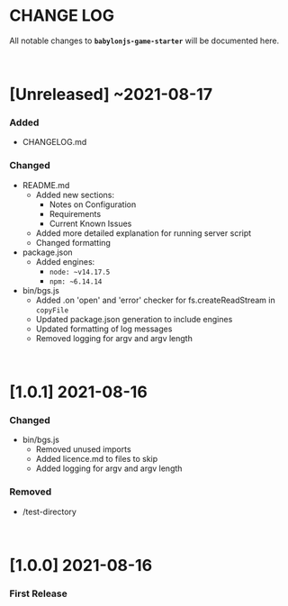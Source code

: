 # CHANGE LOG
All notable changes to **`babylonjs-game-starter`** will be documented here.

<br/>

# [Unreleased] ~2021-08-17
### Added
- CHANGELOG.md
### Changed
- README.md
  - Added new sections:
    - Notes on Configuration
    - Requirements
    - Current Known Issues
  - Added more detailed explanation for running server script
  - Changed formatting
- package.json
  - Added engines:
    - `node: ~v14.17.5`
    - `npm: ~6.14.14`
- bin/bgs.js
  - Added .on 'open' and 'error' checker for fs.createReadStream in `copyFile`
  - Updated package.json generation to include engines
  - Updated formatting of log messages
  - Removed logging for argv and argv length

<br/>

# [1.0.1] 2021-08-16
### Changed
- bin/bgs.js
  - Removed unused imports
  - Added licence.md to files to skip
  - Added logging for argv and argv length

### Removed
- /test-directory

<br/>

# [1.0.0] 2021-08-16
### First Release
